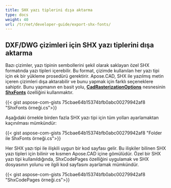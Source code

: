 ```yaml
---
title: SHX yazı tiplerini dışa aktarma
type: docs
weight: 40
url: /tr/net/developer-guide/export-shx-fonts/
---
```


## **DXF/DWG çizimleri için SHX yazı tiplerini dışa aktarma**

Bazı çizimler, yazı tipinin sembollerini şekil olarak saklayan özel SHX formatında yazı tipleri içerebilir. Bu format, çizimde kullanılan her yazı tipi için ek bir yükleme prosedürü gerektirir. Apose.CAD, SHX ile yazılmış metin içeren çizimleri dışa aktarabilir ve bunu yapmak için farklı seçeneklere sahiptir. Bunu yapmanın en basit yolu, 
[**CadRasterizationOptions**](https://reference.aspose.com/cad/net/aspose.cad.imageoptions/cadrasterizationoptions/) nesnesinin 
[**ShxFonts**](https://reference.aspose.com/cad/net/aspose.cad.imageoptions/cadrasterizationoptions/shxfonts/) özelliğini kullanmaktır.

{{< gist aspose-com-gists 75cbae64b15374bfb0abc00279942af8 "ShxFonts örneği.cs">}}

Aşağıdaki örnekle birden fazla SHX yazı tipi için tüm yolları ayarlamaktan kaçınılması mümkündür:

{{< gist aspose-com-gists 75cbae64b15374bfb0abc00279942af8 "Folder ile ShxFonts örneği.cs">}}
	
Her SHX yazı tipi ile ilişkili uygun bir kod sayfası gelir. Bu ilişkiler bilinen SHX yazı tipleri için bilinir ve kısmen Apose.CAD içine gömülüdür. Özel bir SHX yazı tipi kullanıldığında, ShxCodePages özelliğini uygulamak ve SHX dosyasının yolunu ve ilgili kod sayfasını ayarlamak mümkündür.

{{< gist aspose-com-gists 75cbae64b15374bfb0abc00279942af8 "ShxCodePages örneği.cs">}}

